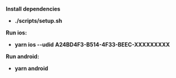 **Install dependencies**

* **./scripts/setup.sh**

**Run ios:** 

* **yarn ios --udid** **A24BD4F3-B514-4F33-BEEC-XXXXXXXXX**

**Run android:**

* **yarn android**
